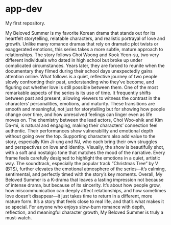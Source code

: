 # app-dev
My first repository.

My Beloved Summer is my favorite Korean drama that stands out for its heartfelt storytelling, relatable characters, and realistic portrayal of love and growth. Unlike many romance dramas that rely on dramatic plot twists or exaggerated emotions, this series takes a more subtle, mature approach to relationships. The story follows Choi Woong and Kook Yeon-su, two very different individuals who dated in high school but broke up under complicated circumstances. Years later, they are forced to reunite when the documentary they filmed during their school days unexpectedly gains attention online. What follows is a quiet, reflective journey of two people slowly confronting their past, understanding who they’ve become, and figuring out whether love is still possible between them. One of the most remarkable aspects of the series is its use of time. It frequently shifts between past and present, allowing viewers to witness the contrast in the characters’ personalities, emotions, and maturity. These transitions are smooth and meaningful, not just for storytelling but for showing how people change over time, and how unresolved feelings can linger even as life moves on. The chemistry between the lead actors, Choi Woo-shik and Kim Da-mi, is natural and engaging, making their characters’ connection feel authentic. Their performances show vulnerability and emotional depth without going over the top. Supporting characters also add value to the story, especially Kim Ji-ung and NJ, who each bring their own struggles and perspectives on love and identity.
Visually, the show is beautifully shot, with a soft and nostalgic tone that matches the mood of the narrative. Every frame feels carefully designed to highlight the emotions in a quiet, artistic way. The soundtrack, especially the popular track “Christmas Tree” by V (BTS), further elevates the emotional atmosphere of the series—it’s calming, sentimental, and perfectly timed with the story’s key moments. Overall, My Beloved Summer is a K-drama that leaves a lasting impression not because of intense drama, but because of its sincerity. It’s about how people grow, how miscommunication can deeply affect relationships, and how sometimes love doesn’t disappear—it just takes time to return in a different, more mature form. It’s a story that feels close to real life, and that’s what makes it so special. For anyone who enjoys slow-burn romance with depth, reflection, and meaningful character growth, My Beloved Summer is truly a must-watch.
